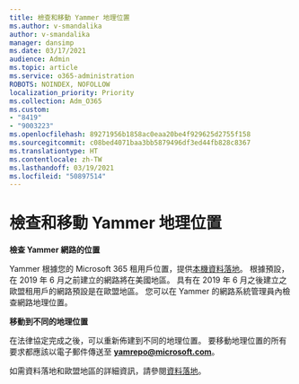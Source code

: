 ```yaml
---
title: 檢查和移動 Yammer 地理位置
ms.author: v-smandalika
author: v-smandalika
manager: dansimp
ms.date: 03/17/2021
audience: Admin
ms.topic: article
ms.service: o365-administration
ROBOTS: NOINDEX, NOFOLLOW
localization_priority: Priority
ms.collection: Adm_O365
ms.custom:
- "8419"
- "9003223"
ms.openlocfilehash: 89271956b1858ac0eaa20be4f929625d2755f158
ms.sourcegitcommit: c08bed4071baa3bb5879496df3ed44fb828c8367
ms.translationtype: HT
ms.contentlocale: zh-TW
ms.lasthandoff: 03/19/2021
ms.locfileid: "50897514"
---
```

# <a name="checking-and-moving-yammer-geo"></a>檢查和移動 Yammer 地理位置

**檢查 Yammer 網路的位置**

Yammer 根據您的 Microsoft 365 租用戶位置，提供[本機資料落地](https://docs.microsoft.com/yammer/manage-security-and-compliance/data-residency)。 根據預設，在 2019 年 6 月之前建立的網路將在美國地區。 具有在 2019 年 6 月之後建立之歐盟租用戶的網路預設是在歐盟地區。 您可以在 Yammer 的網路系統管理員內檢查網路地理位置。

**移動到不同的地理位置**

在法律協定完成之後，可以重新佈建到不同的地理位置。 要移動地理位置的所有要求都應該以電子郵件傳送至 **yamrepo@microsoft.com**。

如需資料落地和歐盟地區的詳細資訊，請參閱[資料落地](https://docs.microsoft.com/yammer/manage-security-and-compliance/data-residency)。
